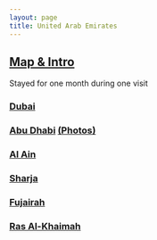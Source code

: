 ```yaml
---
layout: page
title: United Arab Emirates
---
```


## [Map & Intro](https://goo.gl/maps/KKFiUcudXF7mvrQ76)

Stayed for one month during one visit

### [Dubai](https://goo.gl/maps/NratDu8SKY4u4x5H7)

### [Abu Dhabi](https://goo.gl/maps/MpgvYTeKAPpt1JkY6) [(Photos)](https://photos.app.goo.gl/cNZ4jccuetGnq7eW8)

### [Al Ain](https://goo.gl/maps/E4ZFMxef5zMyvRd9A)

### [Sharja](https://goo.gl/maps/v5JY6gdWE2FY9zQA7)

### [Fujairah](https://goo.gl/maps/18JZozfVms5xfAPb9)

### [Ras Al-Khaimah](https://goo.gl/maps/1niTzd2664rFiFSYA)

